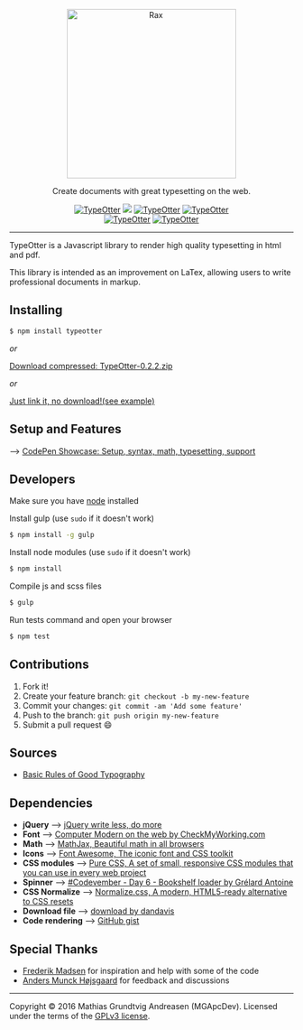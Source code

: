 <p align="center">
    <a href="http://mgapcdev.github.io/TypeOtter/">
        <img alt="Rax" src="http://i.imgur.com/tGz40Of.png" width="300">
    </a>
</p>
<p align="center">
Create documents with great typesetting on the web.
</p>
<p align="center">
<a href="https://travis-ci.org/MGApcDev/TypeOtter"><img alt="TypeOtter" src="https://travis-ci.org/MGApcDev/TypeOtter.svg?branch=master"></a>
<a href="https://www.codacy.com/app/mgapcdev/TypeOtter/dashboard"><img src="https://api.codacy.com/project/badge/Grade/c098136ef81345b78c480ee695314a21"/></a>
<a href="https://waffle.io/MGApcDev/TypeOtter"><img alt="TypeOtter" src="https://img.shields.io/waffle/label/MGApcDev/TypeOtter.svg"></a>
<a href="LICENSE.md"><img alt="TypeOtter" src="https://img.shields.io/aur/license/yaourt.svg"></a>
<br>
<a href="https://www.npmjs.com/package/typeotter"><img alt="TypeOtter" src="https://img.shields.io/npm/v/typeotter.svg"></a>
<a href="https://www.npmjs.com/package/typeotter"><img alt="TypeOtter" src="https://img.shields.io/npm/dm/typeotter.svg"></a>
</p>

---

TypeOtter is a Javascript library to render high quality typesetting in html and pdf.

This library is intended as an improvement on LaTex, allowing users to write professional documents in markup.

## Installing

```bash
$ npm install typeotter
```

_or_

[Download compressed: TypeOtter-0.2.2.zip](https://github.com/MGApcDev/TypeOtter/releases/download/v0.2.2/TypeOtter-0.2.2.zip)

_or_

[Just link it, no download!(see example)](http://codepen.io/MGApcDev/full/JWoRje/)

## Setup and Features
--> [CodePen Showcase: Setup, syntax, math, typesetting, support](http://codepen.io/MGApcDev/full/JWoRje/)

## Developers
Make sure you have [node](https://nodejs.org/en/) installed

Install gulp (use `sudo` if it doesn't work)
```bash
$ npm install -g gulp
```

Install node modules (use `sudo` if it doesn't work)
```bash
$ npm install
```

Compile js and scss files
```bash
$ gulp
```

Run tests command and open your browser
```bash
$ npm test
```

## Contributions
1. Fork it!
2. Create your feature branch: `git checkout -b my-new-feature`
3. Commit your changes: `git commit -am 'Add some feature'`
4. Push to the branch: `git push origin my-new-feature`
5. Submit a pull request :smile:

## Sources
- [Basic Rules of Good Typography](http://www.troytempleman.com/2010/02/08/basic-rules-of-good-typography/)

## Dependencies
- **jQuery** --> [jQuery write less, do more](https://jquery.com/)
- **Font** --> [Computer Modern on the web by CheckMyWorking.com](http://checkmyworking.com/cm-web-fonts/)
- **Math** --> [MathJax, Beautiful math in all browsers](https://www.mathjax.org/)
- **Icons** --> [Font Awesome, The iconic font and CSS toolkit](http://fontawesome.io/)
- **CSS modules** --> [Pure CSS, A set of small, responsive CSS modules that you can use in every web project](http://purecss.io/)
- **Spinner** --> [#Codevember - Day 6 - Bookshelf loader by Grélard Antoine](http://codepen.io/ikoshowa/pen/qOMvpy)
- **CSS Normalize** --> [Normalize.css, A modern, HTML5-ready alternative to CSS resets](https://necolas.github.io/normalize.css/)
- **Download file** --> [download by dandavis](https://github.com/rndme/download)
- **Code rendering** --> [GitHub gist](https://gist.github.com/)

## Special Thanks
- [Frederik Madsen](https://www.linkedin.com/in/frederikmadsen/da) for inspiration and help with some of the code
- [Anders Munck Højsgaard](https://www.linkedin.com/in/anders-munck-49a10188/da) for feedback and discussions

---

Copyright &copy; 2016 Mathias Grundtvig Andreasen (MGApcDev). Licensed under the terms of the [GPLv3 license](LICENSE.md).
